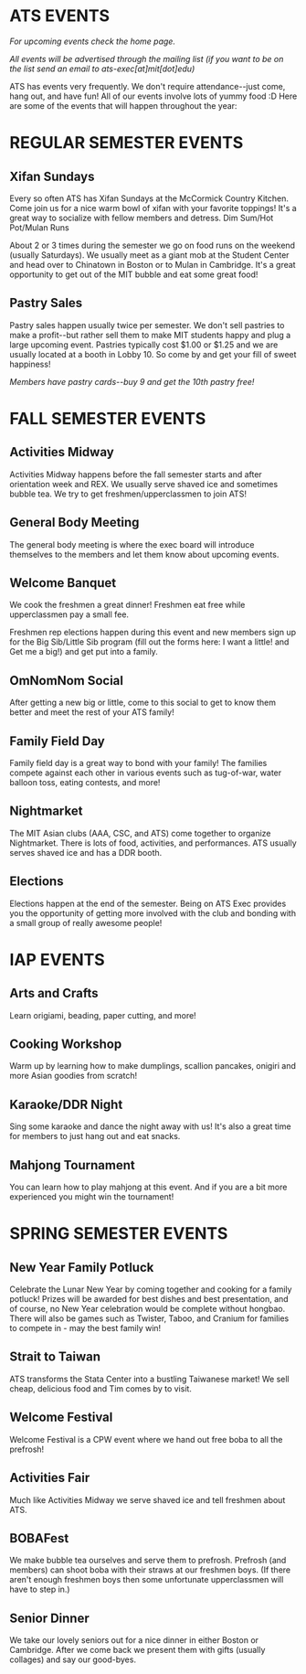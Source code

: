 # ATS EVENTS

*For upcoming events check the home page.*

*All events will be advertised through the mailing list (if you want to be on the list send an email to ats-exec[at]mit[dot]edu)*

ATS has events very frequently. We don't require attendance--just come, hang out, and have fun! All of our events involve lots of yummy food :D Here are some of the events that will happen throughout the year:

# REGULAR SEMESTER EVENTS

## Xifan Sundays

<div class="inline-image xifan"></div>

Every so often ATS has Xifan Sundays at the McCormick Country Kitchen. Come join us for a nice warm bowl of xifan with your favorite toppings! It's a great way to socialize with fellow members and detress.
Dim Sum/Hot Pot/Mulan Runs

About 2 or 3 times during the semester we go on food runs on the weekend (usually Saturdays). We usually meet as a giant mob at the Student Center and head over to Chinatown in Boston or to Mulan in Cambridge. It's a great opportunity to get out of the MIT bubble and eat some great food!

## Pastry Sales

Pastry sales happen usually twice per semester. We don't sell pastries to make a profit--but rather sell them to make MIT students happy and plug a large upcoming event. Pastries typically cost $1.00 or $1.25 and we are usually located at a booth in Lobby 10. So come by and get your fill of sweet happiness! 

*Members have pastry cards--buy 9 and get the 10th pastry free!*

# FALL SEMESTER EVENTS

## Activities Midway

Activities Midway happens before the fall semester starts and after orientation week and REX. We usually serve shaved ice and sometimes bubble tea. We try to get freshmen/upperclassmen to join ATS!

## General Body Meeting

The general body meeting is where the exec board will introduce themselves to the members and let them know about upcoming events.

## Welcome Banquet

We cook the freshmen a great dinner! Freshmen eat free while upperclassmen pay a small fee.

Freshmen rep elections happen during this event and new members sign up for the Big Sib/Little Sib program (fill out the forms here: I want a little! and Get me a big!) and get put into a family.

## OmNomNom Social

After getting a new big or little, come to this social to get to know them better and meet the rest of your ATS family!

## Family Field Day
Family field day is a great way to bond with your family! The families compete against each other in various events such as tug-of-war, water balloon toss, eating contests, and more!

## Nightmarket
The MIT Asian clubs (AAA, CSC, and ATS) come together to organize Nightmarket. There is lots of food, activities, and performances. ATS usually serves shaved ice and has a DDR booth.

## Elections
Elections happen at the end of the semester. Being on ATS Exec provides you the opportunity of getting more involved with the club and bonding with a small group of really awesome people!

# IAP EVENTS

## Arts and Crafts
Learn origiami, beading, paper cutting, and more!

## Cooking Workshop
Warm up by learning how to make dumplings, scallion pancakes, onigiri and more Asian goodies from scratch!

## Karaoke/DDR Night
Sing some karaoke and dance the night away with us! It's also a great time for members to just hang out and eat snacks.

## Mahjong Tournament
You can learn how to play mahjong at this event. And if you are a bit more experienced you might win the tournament!

# SPRING SEMESTER EVENTS

## New Year Family Potluck
Celebrate the Lunar New Year by coming together and cooking for a family potluck! Prizes will be awarded for best dishes and best presentation, and of course, no New Year celebration would be complete without hongbao. There will also be games such as Twister, Taboo, and Cranium for families to compete in - may the best family win!

## Strait to Taiwan
ATS transforms the Stata Center into a bustling Taiwanese market! We sell cheap, delicious food and Tim comes by to visit.

## Welcome Festival
Welcome Festival is a CPW event where we hand out free boba to all the prefrosh!

## Activities Fair
Much like Activities Midway we serve shaved ice and tell freshmen about ATS.

## BOBAFest
We make bubble tea ourselves and serve them to prefrosh. Prefrosh (and members) can shoot boba with their straws at our freshmen boys. (If there aren't enough freshmen boys then some unfortunate upperclassmen will have to step in.)

## Senior Dinner
We take our lovely seniors out for a nice dinner in either Boston or Cambridge. After we come back we present them with gifts (usually collages) and say our good-byes.
